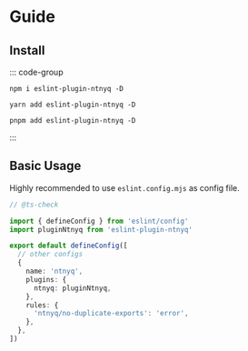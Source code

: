 # Guide

## Install

::: code-group

```shell [npm]
npm i eslint-plugin-ntnyq -D
```

```shell [yarn]
yarn add eslint-plugin-ntnyq -D
```

```shell [pnpm]
pnpm add eslint-plugin-ntnyq -D
```

:::

## Basic Usage

Highly recommended to use `eslint.config.mjs` as config file.

```ts [eslint.config.mjs] twoslash
// @ts-check

import { defineConfig } from 'eslint/config'
import pluginNtnyq from 'eslint-plugin-ntnyq'

export default defineConfig([
  // other configs
  {
    name: 'ntnyq',
    plugins: {
      ntnyq: pluginNtnyq,
    },
    rules: {
      'ntnyq/no-duplicate-exports': 'error',
    },
  },
])
```
